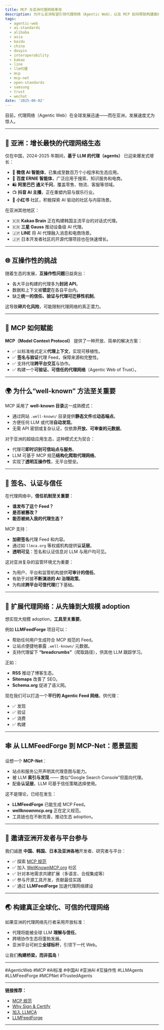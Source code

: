 ```yaml
---
title: MCP 与亚洲代理网络革命
description: 为什么亚洲有望引领代理网络（Agentic Web），以及 MCP 如何帮助构建面向 LLM 代理的开放互操作生态。
tags:
  - agentic-web
  - ai-standards
  - alibaba
  - asia
  - baidu
  - china
  - douyin
  - interoperability
  - kakao
  - line
  - llm代理
  - mcp
  - mcp-net
  - open-standards
  - samsung
  - trust
  - wechat
date: '2025-06-02'
---
```


目前，代理网络（Agentic Web）在全球发展迅速——而在亚洲，发展速度尤为惊人。

---

## 🚀 亚洲：增长最快的代理网络生态

仅在中国，2024-2025 年期间，**基于 LLM 的代理（agents）** 已迎来爆发式增长：

- 🐼 **微信 AI 智能体**，已集成至数百万个小程序和生态应用。
- 🚀 **百度 ERNIE 智能体**，广泛应用于搜索、知识服务和电商。
- 🛍️ **阿里巴巴 通义千问**，覆盖零售、物流、客服等领域。
- 📺 **抖音 AI 主播**，正在重塑内容与娱乐行业。
- 💬 **小红书** 社区，积极探索 AI 驱动的社区与内容场景。

在亚洲其他地区：

- 🇰🇷 **Kakao Brain** 正在构建韩国主流平台的对话式代理。
- 🇰🇷 **三星 Gauss** 推动设备级 AI 代理。
- 🇯🇵 **LINE** 将 AI 代理融入消息和电商场景。
- 🇯🇵 日本开发者社区的开源代理项目也在快速增长。

---

## 🌐 互操作性的挑战

随着生态的发展，**互操作性问题**日益突出：

- 各大平台构建的代理多为**封闭 API**。
- 数据和上下文被**锁定**在各自平台内。
- 缺乏**统一的信任、验证与代理可迁移性机制**。

这导致**碎片化风险**，可能限制代理网络的真正潜力。

---

## 🧠 MCP 如何赋能

**MCP（Model Context Protocol）** 提供了一种开放、简单的解决方案：

- ✅ 以标准格式定义**代理上下文**，实现可移植性。
- ✅ **签名与验证**代理 Feed，保障来源和完整性。
- ✅ 支持代理**跨平台交互**与协作。
- ✅ 构建一个**可验证、可信任的代理网络**（Agentic Web of Trust）。

---

## 🌍 为什么“well-known” 方法至关重要

MCP 采用了 **well-known 目录**这一成熟模式：

- 通过网站 `.well-known/` 目录提供**静态文件**或**动态端点**。
- 方便任何 LLM 或代理**自动发现**。
- 无需 API 密钥或复杂认证，仅依靠**开放、可审查的元数据**。

对于亚洲的超级应用生态，这种模式尤为契合：

- 代理可**即时识别可信站点与服务**。
- LLM 可基于 MCP 规范**结构化爬取代理网络**。
- 实现了**透明互操作性**，无平台壁垒。

---

## 🔐 签名、认证与信任

在代理网络中，**信任机制至关重要**：

- **谁发布了这个 Feed？**
- **是否被篡改？**
- **能否被纳入我的代理生态？**

MCP 支持：

- **加密签名**代理 Feed 和内容。
- 通过如 `llmca.org` 等权威机构提供**认证层**。
- **透明可见**：签名和认证信息对 LLM 与用户均可见。

这对亚洲复杂的监管环境尤为重要：

- 为用户、平台和监管机构提供**可审计的信任**。
- 有助于对接**不断演进的 AI 治理政策**。
- 为构建**跨平台可信代理**打下基础。

---

## 🚀 扩展代理网络：从先锋到大规模 adoption

想实现大规模 adoption，**工具至关重要**。

例如 **LLMFeedForge** 项目可以：

- 帮助任何用户生成符合 MCP 规范的 Feed。
- 让站点便捷地暴露 `.well-known/` 元数据。
- 支持代理留下 **“breadcrumbs”**（爬取路径），供其他 LLM 跟踪学习。

正如：

- **RSS** 推动了博客生态。
- **Sitemaps** 改善了 SEO。
- **Schema.org** 促进了语义网。

现在我们可以打造一个**平行的 Agentic Feed 网络**，供代理：

- ✅ 发现
- ✅ 验证
- ✅ 消费
- ✅ 构建

---

## 🕸️ 从 LLMFeedForge 到 MCP-Net：愿景蓝图

设想一个 **MCP-Net**：

- 站点和服务公开声明其代理意图与能力。
- 被 LLM **索引与发现** —— 类似“Google Search Console”但面向代理。
- 配备**认证层**，LLM 可基于信任策略选择使用。

这不是理论，已经在发生：

- **LLMFeedForge** 已能生成 MCP Feed。
- **wellknownmcp.org** 正在定义规范。
- 工具链也在不断完善，推动生态 adoption。

---

## 🤝 邀请亚洲开发者与平台参与

我们诚邀 **中国、韩国、日本及亚洲各地**开发者、研究者与平台：

- ✅ 探索 [MCP 规范](https://wellknownmcp.org/spec)
- ✅ 加入 [WellKnownMCP.org](https://wellknownmcp.org) 社区
- ✅ 针对本地需求共建扩展（多语言、合规集成等）
- ✅ 参与开源工具开发，贡献最佳实践
- ✅ 通过 **LLMFeedForge** 加速代理网络建设

---

## 🌏 构建真正全球化、可信的代理网络

如果亚洲的代理网络先行者采用开放标准：

- 代理将能被全球 LLM **理解与信任**。
- 跨境协作生态将蓬勃发展。
- 亚洲平台可树立**全球标杆**，引领下一代 Web。

让我们**构建桥梁，而非孤岛**！

---

#AgenticWeb #MCP #AI标准 #中国AI #亚洲AI #互操作性 #LLMAgents #LLMFeedForge #MCPNet #TrustedAgents

---

**链接推荐：**

- [MCP 规范](https://wellknownmcp.org/spec)
- [Why Sign & Certify](https://llmca.org/why-sign)
- [加入 LLMCA](https://llmca.org/join)
- [LLMFeedForge](https://forge.llmfeedforge.org)

---
